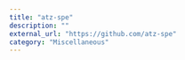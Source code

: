 ```yaml
---
title: "atz-spe"
description: ""
external_url: "https://github.com/atz-spe"
category: "Miscellaneous"
---
```

